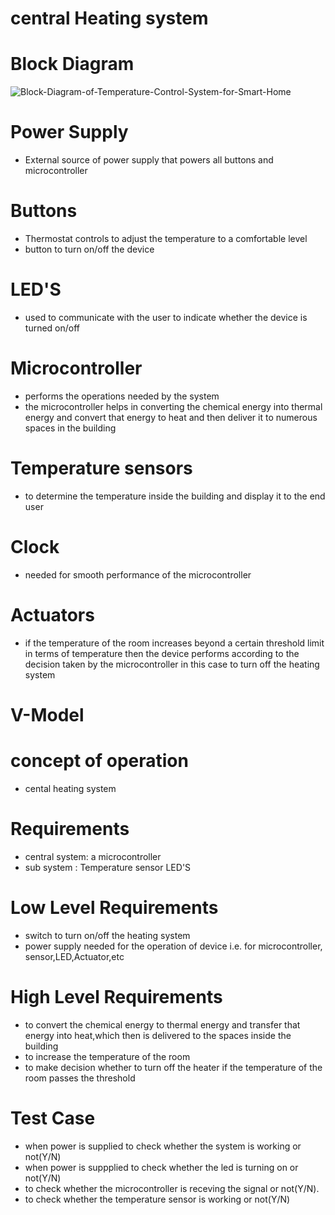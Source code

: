 # central Heating system 
# Block Diagram
![Block-Diagram-of-Temperature-Control-System-for-Smart-Home](https://user-images.githubusercontent.com/97897323/154857581-4f7dae04-08aa-4b82-8b6f-124f2c4bf05e.png)
# Power Supply
* External source of power supply that powers all buttons and microcontroller

# Buttons
* Thermostat controls to adjust the temperature to a comfortable level 
* button to turn on/off the device

# LED'S
* used to communicate with the user to indicate whether the device is turned on/off

# Microcontroller
* performs the operations needed by the system
* the microcontroller helps in converting the chemical energy into thermal energy and convert that energy to heat and then deliver it to numerous spaces in the building 

# Temperature sensors 
* to determine the temperature inside the building and display it to the end user

# Clock
* needed for smooth performance of the microcontroller

# Actuators
* if the temperature of the room increases beyond a certain threshold limit in terms of temperature then the device performs according to the decision taken by the microcontroller in this case to turn off the heating system

# V-Model
# concept of operation
* cental heating system

# Requirements
* central system: a microcontroller
* sub system : Temperature sensor LED'S

# Low Level Requirements
* switch to turn on/off the heating system
* power supply needed for the operation of device i.e. for microcontroller, sensor,LED,Actuator,etc

# High Level Requirements
* to convert the chemical energy to thermal energy and transfer that energy into heat,which then is delivered to the spaces inside the building
* to increase the temperature of the room
* to make decision whether to turn off the heater if the temperature of the room passes the threshold

# Test Case
* when power is supplied to check whether the system is working or not(Y/N)
* when power is suppplied to check whether the led is turning on or not(Y/N)
* to check whether the microcontroller is receving the signal or not(Y/N).
* to check whether the temperature sensor is working or not(Y/N)
